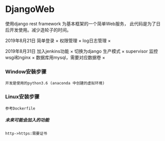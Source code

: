 # DjangoWeb
使用django rest framework 为基本框架的一个简单Web服务，
此代码是为了日后开发使用。减少造轮子的时间。

    
2019年8月21日
    简单登录 ×
    权限管理 ×
    log日志管理 ×


2019年8月31日
    加入jenkins功能 ×
    切换为django 生产模式 ×
    supervisor 监控wsgi和nginx ×
    数据库用mysql，需要对应数据卷 ×


### Window安裝步骤
    开发是使用的python3.6 (anaconda 中创建的虚拟环境)
    
    
### Linux安装步骤
    参考Dockerfile 
    
    
##### 未来可能会加入的功能
    http->https:需要证书